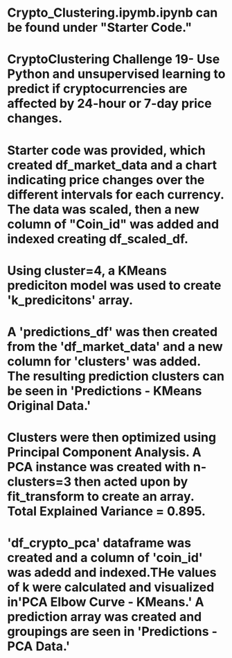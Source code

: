 # Crypto_Clustering.ipymb.ipynb can be found under "Starter Code." 

# CryptoClustering Challenge 19- Use Python and unsupervised learning to predict if cryptocurrencies are affected by 24-hour or 7-day price changes.

# Starter code was provided, which created df_market_data and a chart indicating price changes over the different intervals for each currency. The data was scaled, then a new column of "Coin_id" was added and indexed creating df_scaled_df.

# Using cluster=4, a KMeans prediciton model was used to create 'k_predicitons' array. 

# A 'predictions_df' was then created from the 'df_market_data' and a new column for 'clusters' was added. The resulting prediction clusters can be seen in 'Predictions - KMeans Original Data.'

# Clusters were then optimized using Principal Component Analysis. A PCA instance was created with n-clusters=3 then acted upon by fit_transform to create an array. Total Explained Variance = 0.895.

# 'df_crypto_pca' dataframe was created and a column of 'coin_id' was adedd and indexed.THe values of k were calculated and visualized in'PCA Elbow Curve - KMeans.' A prediction array was created and groupings are seen in 'Predictions - PCA Data.'



